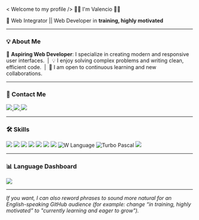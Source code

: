 < Welcome to my profile /> 🧑‍💻
I'm Valencio
🧑‍💻

🚀 Web Integrator || Web Developer in **training, highly motivated**

---

### 💡 About Me

<p align="left">
  🎯 <b>Aspiring Web Developer</b>: I specialize in creating modern and responsive user interfaces. &nbsp;|&nbsp;
  💡 I enjoy solving complex problems and writing clean, efficient code. &nbsp;|&nbsp;
  🤝 I am open to continuous learning and new collaborations.
</p>

---

### 🔗 Contact Me

<p align="left">
  <a href="https://www.linkedin.com/in/lee-rabarison-885b36322/">
    <img src="https://img.shields.io/badge/LinkedIn-0077B5?style=for-the-badge&logo=linkedin&logoColor=white" />
  </a>
  <a href="https://github.com/asapleejunior">
    <img src="https://img.shields.io/badge/GitHub-100000?style=for-the-badge&logo=github&logoColor=white" />
  </a>
  <a href="mailto:asapleejunior@gmail.com">
    <img src="https://img.shields.io/badge/Email-D14836?style=for-the-badge&logo=gmail&logoColor=white" />
  </a>
</p>

---

### 🛠️ Skills

<p align="left">
  <img src="https://img.shields.io/badge/HTML5-E34F26?style=for-the-badge&logo=html5&logoColor=white" />
  <img src="https://img.shields.io/badge/CSS3-1572B6?style=for-the-badge&logo=css3&logoColor=white" />
  <img src="https://img.shields.io/badge/SCSS-CC6699?style=for-the-badge&logo=sass&logoColor=white" />
  <img src="https://img.shields.io/badge/JavaScript-F7DF1E?style=for-the-badge&logo=javascript&logoColor=black" />
  <img src="https://img.shields.io/badge/Bootstrap-563D7C?style=for-the-badge&logo=bootstrap&logoColor=white" />
  <img src="https://img.shields.io/badge/PHP-777BB4?style=for-the-badge&logo=php&logoColor=white" />
  <img src="https://img.shields.io/badge/C-A8B9CC?style=for-the-badge&logo=c&logoColor=black" />
  <img src="https://img.shields.io/badge/W_Language-000000?style=for-the-badge&logoColor=white&labelColor=007AFF" alt="W Language" />
  <img src="https://img.shields.io/badge/Turbo_Pascal-000000?style=for-the-badge&logoColor=white&labelColor=DC381F" alt="Turbo Pascal" />
  <img src="https://img.shields.io/badge/GIT-E44C30?style=for-the-badge&logo=git&logoColor=white" />
</p>

---

### 📊 Language Dashboard

<p align="left">
  <img src="https://github-readme-stats.vercel.app/api/top-langs/?username=asapleejunior&layout=compact&theme=vue" />
</p>

---

*If you want, I can also reword phrases to sound more natural for an English-speaking GitHub audience (for example: change “in training, highly motivated” to "currently learning and eager to grow").*
